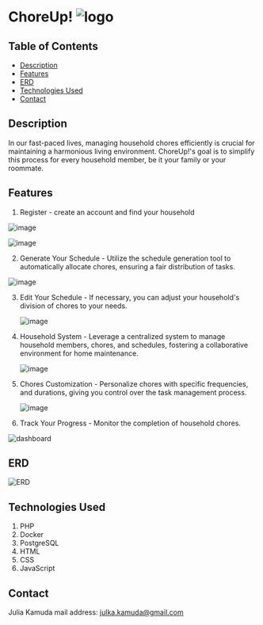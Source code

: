 # ChoreUp! ![logo](https://github.com/juliakam588/ChoreUp/assets/77432872/6e95a521-3c88-446f-b55f-786f66c9d380)


## Table of Contents
- [Description](#description)
- [Features](#features)
- [ERD](#erd)
- [Technologies Used](#technologies-used)
- [Contact](#contact)


## Description

In our fast-paced lives, managing household chores efficiently is crucial for maintaining a harmonious living environment. ChoreUp!'s goal is to simplify this process for every household member, be it your family or your roommate.


## Features

1. Register - create an account and find your household
   
![image](https://github.com/juliakam588/ChoreUp/assets/77432872/657d831d-e846-46e6-a818-bb8c73924221)

![image](https://github.com/juliakam588/ChoreUp/assets/77432872/f6abe085-452e-4487-aa22-61ede2fbd1da)


2. Generate Your Schedule - Utilize the schedule generation tool to automatically allocate chores, ensuring a fair distribution of tasks.
   
![image](https://github.com/juliakam588/ChoreUp/assets/77432872/300888b6-544c-4372-b6e4-cf2514c16b7a)


3. Edit Your Schedule - If necessary, you can adjust your household's division of chores to your needs.
   
   ![image](https://github.com/juliakam588/ChoreUp/assets/77432872/e5514e18-b61e-4f2e-a7da-73a0340b6e41)


4. Household System - Leverage a centralized system to manage household members, chores, and schedules, fostering a collaborative environment for home maintenance.
   
   ![image](https://github.com/juliakam588/ChoreUp/assets/77432872/e8ce4f5e-eba0-433f-83a5-b6e01d532bf8)


5. Chores Customization - Personalize chores with specific frequencies, and durations, giving you control over the task management process.
   
   ![image](https://github.com/juliakam588/ChoreUp/assets/77432872/41740799-a2e4-4418-8670-97588e886665)


6. Track Your Progress -  Monitor the completion of household chores.

![dashboard](https://github.com/juliakam588/ChoreUp/assets/77432872/83fa4588-30a3-401c-ac46-10cbb42b385b)

## ERD

![ERD](https://github.com/juliakam588/ChoreUp/assets/77432872/a4e2e1fb-10c6-461a-857e-4d03b4433de3)



## Technologies Used
1. PHP
2. Docker
3. PostgreSQL
4. HTML
5. CSS
6. JavaScript


## Contact
Julia Kamuda
mail address: julka.kamuda@gmail.com
